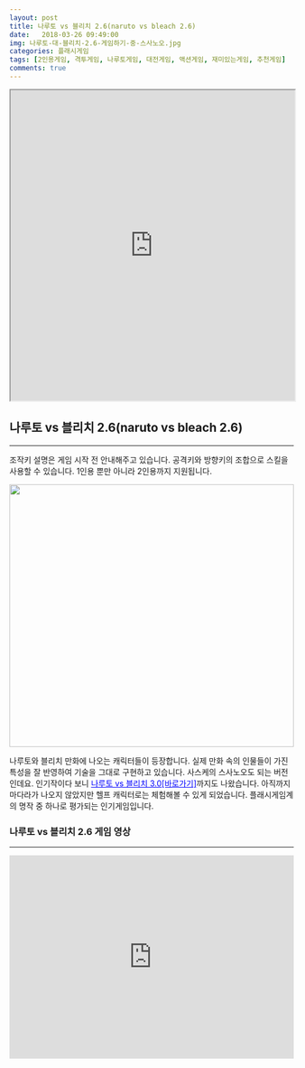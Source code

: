 ```yaml
---
layout: post
title: 나루토 vs 블리치 2.6(naruto vs bleach 2.6)
date:   2018-03-26 09:49:00
img: 나루토-대-블리치-2.6-게임하기-중-스사노오.jpg
categories: 플래시게임
tags: [2인용게임, 격투게임, 나루토게임, 대전게임, 액션게임, 재미있는게임, 추천게임]
comments: true
---
```



<iframe src="http://flash.7k7k.com/cms/cms10/20160703/1624335073/hhh/mmm.swf" name="gamefile" width="100%" height="550" align="middle" allowfullscreen="allowfullscreen"></iframe>
<h2><strong>나루토 vs 블리치 2.6</strong>(naruto vs bleach 2.6)</h2>

<hr />

조작키 설명은 게임 시작 전 안내해주고 있습니다. 공격키와 방향키의 조합으로 스킬을 사용할 수 있습니다. 1인용 뿐만 아니라 2인용까지 지원됩니다.

<img class="alignnone wp-image-580" src="/images/나루토-대-블리치-2.6-게임하기-중-스사노오.jpg" alt="" width="100%" height="465" />

나루토와 블리치 만화에 나오는 캐릭터들이 등장합니다. 실제 만화 속의 인물들이 가진 특성을 잘 반영하여 기술을 그대로 구현하고 있습니다. 사스케의 스사노오도 되는 버전인데요. 인기작이다 보니 <span style="color: #0000ff;"><a style="color: #0000ff;" href="http://minecraft.leeseungju.com/157">나루토 vs 블리치 3.0[바로가기]</a></span>까지도 나왔습니다. 아직까지 마다라가 나오지 않았지만 헬프 캐릭터로는 체험해볼 수 있게 되었습니다. 플래시게임계의 명작 중 하나로 평가되는 인기게임입니다.
<h3><strong>나루토 vs 블리치 2.6</strong> 게임 영상</h3>

<hr />

<iframe src="https://www.youtube.com/embed/uFiixGHB3G8?rel=0" width="100%" height="360" frameborder="0" allowfullscreen="allowfullscreen"></iframe>